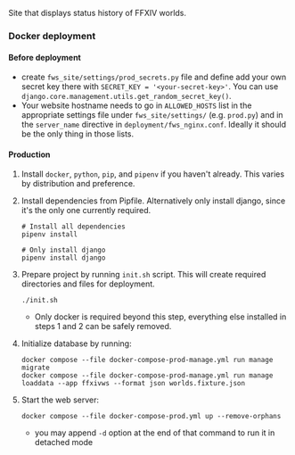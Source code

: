 Site that displays status history of FFXIV worlds.

### Docker deployment

#### Before deployment

- create `fws_site/settings/prod_secrets.py` file and define add your own secret key there with
`SECRET_KEY = '<your-secret-key>'`. You can use `django.core.management.utils.get_random_secret_key()`.
- Your website hostname needs to go in `ALLOWED_HOSTS` list in the appropriate settings file under
`fws_site/settings/` (e.g. `prod.py`) and in the `server_name` directive in `deployment/fws_nginx.conf`. Ideally it should be the only
thing in those lists.

#### Production

1. Install `docker`, `python`, `pip`, and `pipenv` if you haven't already. This varies by distribution and preference.

2. Install dependencies from Pipfile. Alternatively only install django, since it's the only one currently required.
    ```shell
    # Install all dependencies
    pipenv install

    # Only install django
    pipenv install django
    ```

3. Prepare project by running `init.sh` script. This will create required directories and files for deployment.
    ```shell
    ./init.sh
    ```
    * Only docker is required beyond this step, everything else installed in steps 1 and 2 can be safely removed.

4. Initialize database by running:
    ```shell
    docker compose --file docker-compose-prod-manage.yml run manage migrate
    docker compose --file docker-compose-prod-manage.yml run manage loaddata --app ffxivws --format json worlds.fixture.json
    ```

5. Start the web server:
    ```shell
    docker compose --file docker-compose-prod.yml up --remove-orphans
    ```
    * you may append `-d` option at the end of that command to run it in detached mode
